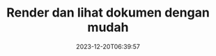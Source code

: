 ---
############################# Static ##########################
layout: "family"
date: 2023-12-20T06:39:57
draft: false

product: "Viewer"
product_tag: "viewer"

############################# Head ############################
head_title: "Render dan Lihat Dokumen API | API Lokal dan layanan online"
head_description: "Render & lihat file Word, PDF, Excel, Powerpoint atau Gambar dengan mudah dan gratis"

############################# Header ##########################
title: "Render dan lihat dokumen dengan mudah"
description: |
  API Penampil yang Kuat untuk Merender berbagai file ke PDF, HTML, dan Gambar.

  Memuat dokumen dari berbagai sumber, termasuk file, aliran, URL, server FTP, Amazon S3, Azure Blob Storage, dan banyak lagi.

  Hasilkan halaman HTML responsif, lindungi file PDF keluaran dan susun ulang halamannya, putar halaman, render catatan dan komentar jika diperlukan.

############################# Platforms ############################
supported_platforms:
  enable: true  
  head_title: "Pilih platform Anda"
  title: "Platform yang didukung"
  description: "Pustaka GroupDocs.Viewer mendukung sistem operasi dan kerangka kerja berikut"
  details_link_title: "Belajarlah lagi"
  items:
    # supported_platforms loop
    - title: ".NET"
      description: "GroupDocs.Viewer for .NET"
      color: "blue"
      tag: "net"
      link: "/viewer/net/"
      features_link: "https://docs.groupdocs.com/viewer/net/system-requirements/"
      features:
        # features loop
        - content: ".NET Framework 4.6.2+  <br>  .NET Core 3.1  <br>  .NET 6+"
          rows: "3"
        # features loop
        - content: "Windows, Linux"
          rows: "1"
        # features loop
        - content: "180+ format file"
          rows: "1"
        # features loop
        - content: "Paket UI untuk ASP.NET Core"
          rows: "1"
        # features loop
        - content: "ASP.NET WebForms Demo  <br>  ASP.NET MVC Demo  <br>  ASP.NET Core Demo"
          rows: "3"
    
    # supported_platforms loop
    - title: "Java"
      description: "GroupDocs.Viewer for Java"
      color: "red"
      tag: "java"
      link: "/viewer/java/"
      features_link: "https://docs.groupdocs.com/viewer/java/system-requirements/"
      features:
        # features loop
        - content: "J2SE 8.0 (1.8)+"
          rows: "3"
        # features loop
        - content:  "Windows, Linux, macOS"
          rows: "1"       
        # features loop
        - content: "180+ format file"
          rows: "1"
        # features loop
        - content:  "Paket UI untuk Spring dan Dropwizard"
          rows: "1"
        # features loop
        - content:  "Spring Demo  <br>  Dropwizard demo"
          rows: "3"

    # supported_platforms loop
    - title: "Node.js"
      description: "GroupDocs.Viewer for Node.js"
      color: "green"
      tag: "nodejs-java"
      link: "/viewer/nodejs-java/"
      features_link: "https://docs.groupdocs.com/viewer/nodejs-java/system-requirements/"
      features:
        # features loop
        - content: "Node.js 16+  <br>  and J2SE 8.0 (1.8)+"
          rows: "3"
        # features loop
        - content:  "Windows, Linux, macOS"
          rows: "1"
        # features loop
        - content:  "180+ format file"
          rows: "1"
        # features loop
        - content:  "Paket UI - segera hadir"
          rows: "1" 
        # features loop
        - content:  "Demo - segera hadir"
          rows: "3" 

    # supported_platforms loop
    - title: "Python"
      description: "GroupDocs.Viewer for Python"
      color: "yellow"
      tag: "python-net"
      link: "/viewer/python-net/"
      features_link: "https://docs.groupdocs.com/viewer/python-net/system-requirements/"
      features:
        # features loop
        - content: "Python 3.9+  <br>  and .Net 6+"
          rows: "3"
        # features loop
        - content:  "Windows, Linux, macOS"
          rows: "1"
        # features loop
        - content:  "180+ format file"
          rows: "1"
        # features loop
        - content:  "Paket UI - segera hadir"
          rows: "1" 
        # features loop
        - content:  "Demo - segera hadir"
          rows: "3" 

############################# Features ############################

features:
  enable: true
  title: "Kumpulan fitur GroupDocs.Viewer"
  description: "API untuk merender file dari berbagai jenis seperti HTML, PDF, PNG, dan JPEG dalam aplikasi untuk melihatnya tanpa perangkat lunak pihak ketiga."

  items:
    # feature loop
    - icon: "view"
      title: "Lihat dokumen dan gambar"
      content: "Lihat dokumen dengan merendernya sebagai file HTML, PDF, PNG, dan JPEG."

    # feature loop
    - icon: "password"
      title: "Buka dokumen aman"
      content: "Tentukan kata sandi untuk membuka dokumen terenkripsi."

    # feature loop
    - icon: "load"
      title: "Muat file dari mana saja"
      content: "Muat dokumen dari berbagai file, URL, server FTP, Amazon S3, dan lainnya."
    
    # feature loop
    - icon: "pages"
      title: "Render semua atau halaman tertentu"
      content: "Tentukan rentang nomor halaman yang akan dirender."


############################# Code samples ############################
code_samples:
  enable: true
  title: "Contoh kode GroupDocs.Viewer"
  description: "Beberapa kasus penggunaan operasi GroupDocs.Viewer yang umum di C#, Java, TypeScript"
  items:
    # code sample loop
    - title: "Cara merender file DOCX ke PDF"
      content: |
       Render dokumen DOCX ke PDF tanpa menginstal Microsoft Word atau perangkat lunak lain. Memuat dan melihat file DOCX dengan mudah dalam aplikasi .NET Anda, baik itu aplikasi web atau desktop. Berikut adalah contoh cara merender file DOCX ke PDF:
      samples:
        - language: "C#"
          color: "blue"
          content: |
            ```csharp {style=abap}   
            // Muat file DOCX untuk dirender
            using (Viewer viewer = new Viewer("sample.docx"))
            {
              // Render DOCX ke file PDF
              PdfViewOptions viewOptions = new PdfViewOptions();
              viewer.View(viewOptions);
            }
            ```
        - language: "Java"
          color: "red"
          content: |
            ```java {style=abap}   
            import com.groupdocs.viewer.Viewer;
            import com.groupdocs.viewer.options.PdfViewOptions;
            // ...
            // Muat file DOCX untuk dirender
            try (Viewer viewer = new Viewer("sample.docx")) {
                // Render DOCX ke file PDF
                PdfViewOptions viewOptions = new PdfViewOptions();
                viewer.view(viewOptions);
            }
            ```
        - language: "TypeScript"
          color: "green"
          content: |
            ```javascript {style=abap}  
            // Muat file DOCX untuk dirender
            const viewer = new groupdocs.viewer.Viewer("sample.docx")
            
            // Render DOCX ke file PDF
            const viewOptions = groupdocs.viewer.PdfViewOptions(output.pdf)
            viewer.view(viewOptions)
            ```

        - language: "Python"
          color: "yellow"
          content: |
            ```python {style=abap} 
            import groupdocs.viewer as gv
            import groupdocs.viewer.options as gvo   
            // Muat file DOCX untuk dirender
            with gv.Viewer("sample.docx") as viewer:
            
            // Render DOCX ke file PDF
            viewOptions = gvo.PdfViewOptions("output.pdf")
            viewer.view(viewOptions)
            ```

############################# Formats ############################
formats:
  enable: true
  title:  "180+ format file didukung"
  description: "GroupDocs.Viewer mendukung operasi dengan paling popule [format file](https://docs.groupdocs.com/viewer/net/supported-document-formats/)"


############################# Metrics ############################

metrics:
  enable: true
  title: "Metrik mendalam dan wawasan statistik"
  description: "Pelajari rincian angka-angka penting kami, yang memberikan metrik komprehensif dan wawasan statistik mengenai pencapaian, dampak, dan pertumbuhan kami."

  items:
    # metrics loop
    - number: "180+"
      title: "Format yang didukung"
      content: "Lihat lebih dari 180 format file termasuk dokumen, gambar, dan gambar CAD dengan mudah tanpa repot. Hancurkan hambatan kompatibilitas dan akses beragam file dengan mudah menggunakan solusi tampilan komprehensif kami."
    # metrics loop
    - number: "1.0M"
      title: "Unduhan NuGet"
      content: "Solusi paket NuGet kami telah menjadi sumber daya tepercaya dan diadopsi secara luas di komunitas pengembang, menyediakan integrasi tanpa batas dan fungsionalitas berharga untuk banyak proyek."

    # metrics loop
    - number: "10+"
      title: "Perpustakaan"
      content: "Produk kami mencakup 10+ perpustakaan, menawarkan fitur-fitur canggih untuk mengoptimalkan kinerja. Perpustakaan ini dirancang untuk memenuhi kebutuhan pengembangan yang berbeda dengan kemampuan yang tak tertandingi."
    
    # metrics loop
    - number: "100+"
      title: "Pelanggan yang senang"
      content: "Melayani merek paling ikonik di seluruh dunia. Temukan mengapa ratusan orang menyukai GroupDocs.Viewer! Jelajahi navigasi yang lancar, kolaborasi yang nyaman, dan kemudahan penggunaan yang tak tertandingi. Bergabung sekarang!"


############################# Customers ############################
# logo size X1 => 170:70  X2 => 340 : 140

customers:
  enable: true
  title: "Pelanggan kami yang bahagia"
  description: "Perpustakaan GroupDocs digunakan oleh merek-merek terkenal dan terkemuka secara global di seluruh dunia."

  items:
    # customers loop
    - title: "BenQ Corporation"
      logo: "benq"
    # customers loop
    - title: "Nasdaq Stock Market"
      logo: "nasdaq"
    # customers loop
    - title: "AT&T Inc."
      logo: "att"
    # customers loop
    - title: "AstraZeneca"
      logo: "astrazeneca"
    # customers loop
    - title: "Central Bank of Argentina"
      logo: "argentinacentralbank"
    # customers loop
    - title: "Roche Holding AG"
      logo: "roche"
    # customers loop
    - title: "Capita"
      logo: "capita"
    # customers loop
    - title: "Axa S.A."
      logo: "axa"
    # customers loop
    - title: "Instructure Inc."
      logo: "instructure"
     # customers loop
    - title: "Wipro"
      logo: "wipro"



############################# Actions ############################

actions:
  enable: true
  title: "Siap untuk memulai?"
  description: "Coba fitur GroupDocs.Viewer secara gratis atau minta lisensi"

  items:
    #  loop
    - title: ".NET"
      link: "/viewer/net/"
      color: "blue"
        #  loop
    - title: "Java"
      link: "/viewer/java/"
      color: "red"
        #  loop
    - title: "Node.js"
      link: "/viewer/nodejs-java/"
      color: "green"
        #  loop
    - title: "Python"
      link: "/viewer/python-net/"
      color: "yellow"

############################# Faq ############################

faq:
  enable: true
  title: "Pertanyaan dan kekhawatiran umum"
  description: "Temukan jawaban atas pertanyaan umum di bagian FAQ kami untuk menjawab pertanyaan dan kekhawatiran Anda dengan cepat."

  items:
    #  loop
    - question: "Bisakah saya mengevaluasi produk GroupDocs sebelum membeli?"
      answer: |
        Ya! Semua produk GroupDocs memiliki versi evaluasi yang bebas risiko. Kami sangat menganjurkan pengembang untuk mengunduh dan mencoba API kami sebelum membeli untuk memastikan bahwa API tersebut akan memenuhi kebutuhan Anda 100%.
    #  loop
    - question: "Apakah GroupDocs melakukan demonstrasi produk?"
      answer: |
        Tidak, fokus kami adalah pada API kami dan membuat produk yang paling fungsional dan stabil. Kami menawarkan uji coba yang berfungsi penuh dan gratis dalam bentuk [lisensi sementara](https://purchase.groupdocs.com/temporary-license/) sehingga Anda dapat menguji sendiri produk tersebut.
    #  loop
    - question: "Dimana saya bisa mendownload produknya?"
      answer: |
        Semua produk tersedia untuk diunduh dari [situs web](https://releases.groupdocs.com). Kami tidak mengirimkan salinan fisik perangkat lunak kami melalui surat.    
    #  loop
    - question: "Apakah lisensi pengembang GroupDocs per pengguna, atau per pengguna yang disebutkan namanya?"
      answer: |
        Lisensi Pengembang GroupDocs adalah per pengguna, bukan per pengguna yang disebutkan namanya. Kami memahami bahwa anggota tim coding dapat berubah seiring berjalannya waktu dan tidak praktis jika harus memperbarui lisensi setiap kali hal tersebut terjadi.
    #  loop
    - question: "Apakah kita memerlukan lisensi hanya untuk pengembang aktif? Misalnya, kami memiliki tim yang terdiri dari dua pengembang yang mengerjakan shift A dan tim kedua yang terdiri dari dua pengembang yang mengerjakan shift B… dalam situasi ini, apakah kami memerlukan dua atau empat lisensi?"
      answer: |
        Semua pengembang yang mengerjakan proyek harus memiliki lisensi. Dalam situasi ini, GroupDocs melihat tim Anda memiliki empat anggota (meskipun mereka bekerja pada waktu yang berbeda).

############################# Cloud ############################

cloud_links:
  enable: true
  title: "GroupDocs.Viewer API kode rendah"
  description: "Percepat tampilan dokumen atau gambar di semua jenis aplikasi dengan REST API kami yang berbasis cloud"

  items:
    #  loop
    - icon: "groupdocs_viewer-for-curl"
      title: "GroupDocs.Viewer Cloud for cURL"
      link: "https://products.groupdocs.cloud/viewer/curl"
      content: "Gunakan API penampil dokumen cURL RESTful untuk merender dan menampilkan Microsoft Office, PDF, dan berbagai format file standar lainnya secara efisien dalam aplikasi Anda."

    #  loop
    - icon: "groupdocs_viewer-for-net"
      title: "GroupDocs.Viewer Cloud for .NET"
      link: "https://products.groupdocs.cloud/viewer/net"
      content: "Tingkatkan kemampuan melihat dokumen di aplikasi .NET dengan Cloud SDK untuk .NET. Lihat dokumen dengan lancar dalam format HTML, PDF, atau gambar."
    #  loop
    - icon: "groupdocs_viewer-for-java"
      title: "GroupDocs.Viewer Cloud for Java"
      link: "https://products.groupdocs.cloud/viewer/java"
      content: "Integrasikan kemampuan rendering dokumen tingkat lanjut ke dalam aplikasi Java Anda menggunakan SDK Penampil Dokumen untuk Java yang dibuat khusus."

############################# Apps ############################

app_links:
  enable: true
  title: "Aplikasi NoCode GroupDocs.Viewer"
  description: "Aplikasi online memungkinkan Anda melihat 180+ format file populer di browser"

  items:
    #  loop
    - icon: "groupdocs_viewer-app"
      title: "GroupDocs.Viewer Total"
      link: "https://products.groupdocs.app/viewer/total"
      content: "Jelajahi aplikasi online gratis untuk melihat lebih dari 180 format file langsung dari browser web pilihan Anda."

    #  loop
    - icon: "groupdocs_words-app"
      title:  "GroupDocs.Viewer DOCX"
      link: "https://products.groupdocs.app/viewer/docx"
      content: "Alat berbasis web untuk melihat file Microsoft Word dengan mudah di berbagai perangkat."

    #  loop
    - icon: "groupdocs_pdf-app"
      title:  "GroupDocs.Viewer PDF"
      link: "https://products.groupdocs.app/viewer/pdf"
      content: "Buka dan lihat file PDF online dengan penampil PDF gratis."
    

---